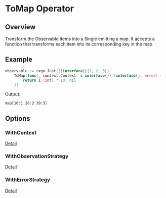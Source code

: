 # ToMap Operator

## Overview

Transform the Observable items into a Single emitting a map. It accepts a function that transforms each item into its corresponding key in the map.

## Example

```go
observable := rxgo.Just([]interface{}{1, 2, 3}).
	ToMap(func(_ context.Context, i interface{}) (interface{}, error) {
		return i.(int) * 10, nil
	})
```

Output:

```
map[10:1 20:2 30:3]
```

## Options

### WithContext

[Detail](options.md#withcontext)

### WithObservationStrategy

[Detail](options.md#withobservationstrategy)

### WithErrorStrategy

[Detail](options.md#witherrorstrategy)